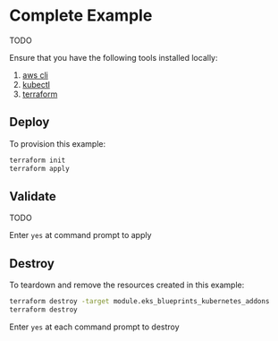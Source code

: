 # Complete Example

TODO

Ensure that you have the following tools installed locally:

1. [aws cli](https://docs.aws.amazon.com/cli/latest/userguide/install-cliv2.html)
2. [kubectl](https://Kubernetes.io/docs/tasks/tools/)
3. [terraform](https://learn.hashicorp.com/tutorials/terraform/install-cli)

## Deploy

To provision this example:

```bash
terraform init
terraform apply
```

## Validate

TODO

Enter `yes` at command prompt to apply

## Destroy

To teardown and remove the resources created in this example:

```bash
terraform destroy -target module.eks_blueprints_kubernetes_addons
terraform destroy
```

Enter `yes` at each command prompt to destroy
